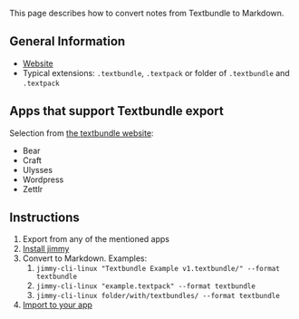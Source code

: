 This page describes how to convert notes from Textbundle to Markdown.

## General Information

- [Website](http://textbundle.org/)
- Typical extensions: `.textbundle`, `.textpack` or folder of `.textbundle` and `.textpack`

## Apps that support Textbundle export

Selection from [the textbundle website](http://textbundle.org/#supporting-apps):

- Bear
- Craft
- Ulysses
- Wordpress
- Zettlr

## Instructions

1. Export from any of the mentioned apps
2. [Install jimmy](../index.md#installation)
3. Convert to Markdown. Examples:
    1. `jimmy-cli-linux "Textbundle Example v1.textbundle/" --format textbundle`
    2. `jimmy-cli-linux "example.textpack" --format textbundle`
    3. `jimmy-cli-linux folder/with/textbundles/ --format textbundle`
4. [Import to your app](../import_instructions.md)
